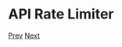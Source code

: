 # API Rate Limiter

[Prev](../Typeahead%20Suggestion/README.md) [Next](../Twitter%20Search/README.md)